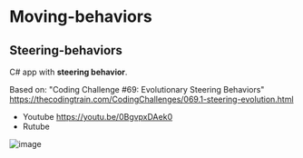# Moving-behaviors

## Steering-behaviors

C# app with **steering behavior**.

Based on: "Coding Challenge #69: Evolutionary Steering Behaviors" https://thecodingtrain.com/CodingChallenges/069.1-steering-evolution.html

- Youtube https://youtu.be/0BgvpxDAek0
- Rutube
 
![image](https://github.com/user-attachments/assets/557733d6-aa06-45ce-b4bc-a5d0a9893819)

